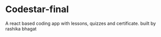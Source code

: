 # Codestar-final
A react based coding app with lessons, quizzes and certificate. built by rashika bhagat
